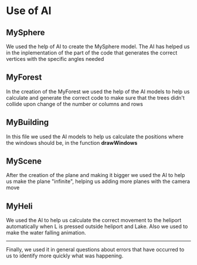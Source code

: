 # Use of AI

## MySphere

We used the help of AI to create the MySphere model. The AI has helped us in the inplementation of the part of the code that generates the correct vertices with the specific angles needed
## MyForest

In the creation of the MyForest we used the help of the AI models to help us calculate and generate the correct code to make sure that the trees didn't collide upon change of the number or columns and rows

## MyBuilding

In this file we used the AI models to help us calculate the positions where the windows should be, in the function **drawWindows**


## MyScene

After the creation of the plane and making it bigger we used the AI to help us make the plane "infinite", helping us adding more planes with the camera move

## MyHeli
We used the AI to help us calculate the correct movement to the heliport automatically when L is pressed outside heliport and Lake.
Also we used to make the water falling animation.

---

Finally, we used it in general questions about errors that have occurred to us to identify more quickly what was happening.